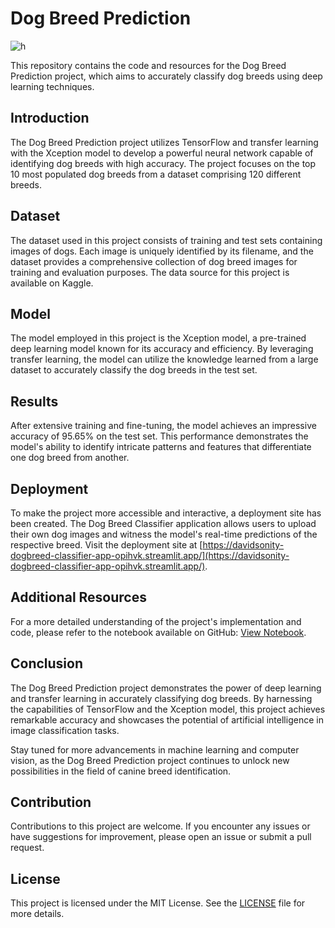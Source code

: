 # **Dog Breed Prediction**

![h](https://user-images.githubusercontent.com/96771321/214430950-66cc8641-b309-4de1-8a8f-7a568f69910c.jpg)

This repository contains the code and resources for the Dog Breed Prediction project, which aims to accurately classify dog breeds using deep learning techniques.

## Introduction
The Dog Breed Prediction project utilizes TensorFlow and transfer learning with the Xception model to develop a powerful neural network capable of identifying dog breeds with high accuracy. The project focuses on the top 10 most populated dog breeds from a dataset comprising 120 different breeds.

## Dataset
The dataset used in this project consists of training and test sets containing images of dogs. Each image is uniquely identified by its filename, and the dataset provides a comprehensive collection of dog breed images for training and evaluation purposes. The data source for this project is available on Kaggle.

## Model
The model employed in this project is the Xception model, a pre-trained deep learning model known for its accuracy and efficiency. By leveraging transfer learning, the model can utilize the knowledge learned from a large dataset to accurately classify the dog breeds in the test set.

## Results
After extensive training and fine-tuning, the model achieves an impressive accuracy of 95.65% on the test set. This performance demonstrates the model's ability to identify intricate patterns and features that differentiate one dog breed from another.

## Deployment
To make the project more accessible and interactive, a deployment site has been created. The Dog Breed Classifier application allows users to upload their own dog images and witness the model's real-time predictions of the respective breed. Visit the deployment site at [https://davidsonity-dogbreed-classifier-app-opihvk.streamlit.app/](https://davidsonity-dogbreed-classifier-app-opihvk.streamlit.app/).

## Additional Resources
For a more detailed understanding of the project's implementation and code, please refer to the notebook available on GitHub: [View Notebook](https://github.com/your-username/your-repo/blob/main/notebook.ipynb).

## Conclusion
The Dog Breed Prediction project demonstrates the power of deep learning and transfer learning in accurately classifying dog breeds. By harnessing the capabilities of TensorFlow and the Xception model, this project achieves remarkable accuracy and showcases the potential of artificial intelligence in image classification tasks.

Stay tuned for more advancements in machine learning and computer vision, as the Dog Breed Prediction project continues to unlock new possibilities in the field of canine breed identification.

## Contribution
Contributions to this project are welcome. If you encounter any issues or have suggestions for improvement, please open an issue or submit a pull request.

## License
This project is licensed under the MIT License. See the [LICENSE](LICENSE) file for more details.

